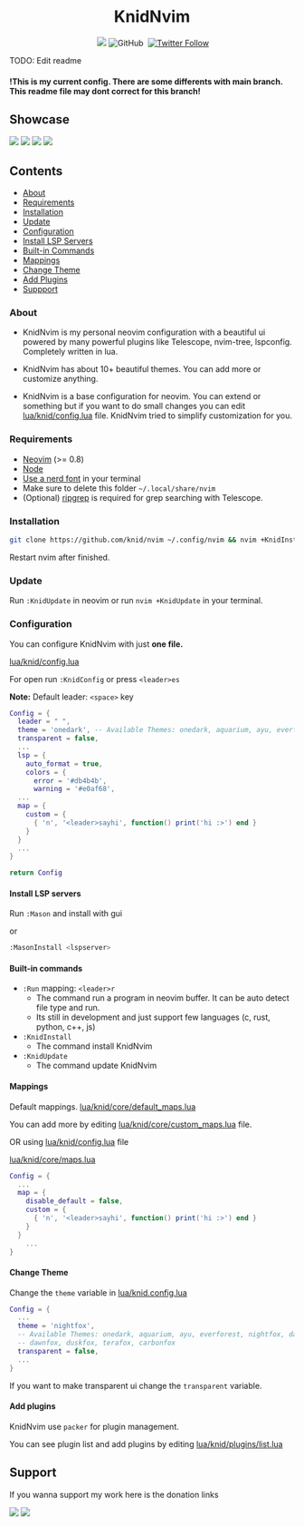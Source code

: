 <h1 align="center">KnidNvim</h1>

<div align="center">
  <img alt="" src="https://img.shields.io/badge/Neovim-0.8.0-green?style=flat-square&logo=neovim">
  <a href="https://github.com/knid/nvim/issues"><img src="https://img.shields.io/github/issues/knid/nvim?style=flat-square&logo=github&label=Issues&color=d77982"></a> 
  <img alt="GitHub" src="https://img.shields.io/github/license/knid/nvim?style=flat-square">
  <img alt="" src="https://img.shields.io/badge/completely lua-blue?style=flat-square&logo=lua">
  <a href="https://twitter.com/devknid" target="_blank"><img alt="Twitter Follow" src="https://img.shields.io/twitter/follow/devknid?style=flat-square&logo=twitter&color=%234B78E6&logoColor=%234B78E6"><a/>
  <!-- <img alt="GitHub repo size" src="https://img.shields.io/github/repo-size/knid/nvim?syle=flat-square"> -->
</div>

TODO: Edit readme
#### !This is my current config. There are some differents with main branch. This readme file may dont correct for this branch!


## Showcase

<img src="https://i.imgur.com/iY7q2Oh.png">
<img src="https://i.imgur.com/upuTqpm.png">
<img src="https://i.imgur.com/BJbIjr5.jpeg">
<img src="https://i.imgur.com/51XKXAe.png">

## Contents

- [About](#about)
- [Requirements](#requirements)
- [Installation](#installation)
- [Update](#update)
- [Configuration](#configuration)
- [Install LSP Servers](#install-lsp-servers)
- [Built-in Commands](#built-in-commands)
- [Mappings](#mappings)
- [Change Theme](#change-theme)
- [Add Plugins](#add-plugins)
- [Suppport](#support)

### About

- KnidNvim is my personal neovim configuration with a beautiful ui powered by many powerful plugins like
  Telescope, nvim-tree, lspconfig. Completely written in lua.

- KnidNvim has about 10+ beautiful themes. You can add more or customize anything.

- KnidNvim is a base configuration for neovim. You can extend or something but if you
  want to do small changes you can edit <a href="lua/knid/config.lua">lua/knid/config.lua</a> file.
  KnidNvim tried to simplify customization for you.

### Requirements

- [Neovim](https://neovim.io/) (>= 0.8)
- [Node](https://nodejs.org/)
- [Use a nerd font](https://www.nerdfonts.com) in your terminal
- Make sure to delete this folder `~/.local/share/nvim`
- (Optional) [ripgrep](https://github.com/BurntSushi/ripgrep) is required for grep searching with Telescope.

### Installation

```bash
git clone https://github.com/knid/nvim ~/.config/nvim && nvim +KnidInstall
```

Restart nvim after finished.

### Update

Run `:KnidUpdate` in neovim or run `nvim +KnidUpdate` in your terminal.

### Configuration

You can configure KnidNvim with just **one file.**

<a href="lua/knid/config.lua">lua/knid/config.lua</a>

For open run `:KnidConfig` or press `<leader>es`

**Note:** Default leader: `<space>` key

```lua
Config = {
  leader = " ",
  theme = 'onedark', -- Available Themes: onedark, aquarium, ayu, everforest, nightfox, dayfox, dawnfox, duskfox, terafox, carbonfox
  transparent = false,
  ...
  lsp = {
    auto_format = true,
    colors = {
      error = '#db4b4b',
      warning = '#e0af68',
  ...
  map = {
    custom = {
      { 'n', '<leader>sayhi', function() print('hi :>') end }
    }
  }
  ...
}

return Config
```

#### Install LSP servers

Run `:Mason` and install with gui

or

```bash
:MasonInstall <lspserver>
```

#### Built-in commands

- `:Run` mapping: `<leader>r`
  - The command run a program in neovim buffer. It can be auto detect file type and run.
  - Its still in development and just support few languages (c, rust, python, c++, js)
- `:KnidInstall`
  - The command install KnidNvim
- `:KnidUpdate`
  - The command update KnidNvim

#### Mappings

Default mappings.
<a href="lua/knid/core/default_maps.lua">lua/knid/core/default_maps.lua</a>

You can add more by editing <a href="lua/knid/core/custom_maps.lua">lua/knid/core/custom_maps.lua</a> file.

OR using <a href="lua/knid/config.lua">lua/knid/config.lua</a> file

<a href="lua/knid/core/maps.lua">lua/knid/core/maps.lua</a>

```lua
Config = {
  ...
  map = {
    disable_default = false,
    custom = {
      { 'n', '<leader>sayhi', function() print('hi :>') end }
    }
  }
    ...
}
```

#### Change Theme

Change the `theme` variable in <a href="lua/knid/config.lua">lua/knid.config.lua</a>

```lua
Config = {
  ...
  theme = 'nightfox',
  -- Available Themes: onedark, aquarium, ayu, everforest, nightfox, dayfox,
  -- dawnfox, duskfox, terafox, carbonfox
  transparent = false,
  ...
}
```

If you want to make transparent ui change the `transparent` variable.

#### Add plugins

KnidNvim use `packer` for plugin management.

You can see plugin list and add plugins by editing <a href="lua/knid/plugins/list.lua">lua/knid/plugins/list.lua</a>

## Support

If you wanna support my work here is the donation links

<a href="https://www.buymeacoffee.com/knid"> <img src="https://img.shields.io/badge/Buy_Me_A_Coffee-FFDD00?style=for-the-badge&logo=buy-me-a-coffee&logoColor=black"></a>
<a href="https://payreque.st/knid"><img src="https://img.shields.io/badge/PAYREQUEST-a?style=for-the-badge&color=23a2c5"></a>
